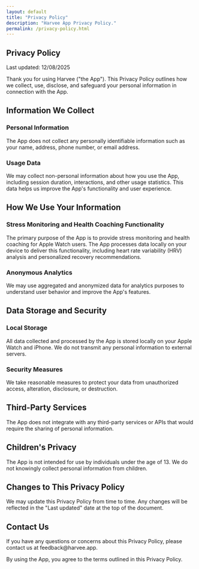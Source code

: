 ```yaml
---
layout: default
title: "Privacy Policy"
description: "Harvee App Privacy Policy."
permalink: /privacy-policy.html
---
```


<section class="section section-info">
    <div class="section-content">
        <h1 class="typography-info-headline">Privacy Policy</h1>
        <p class="large-12 medium-12">Last updated: 12/08/2025</p>
        <p class="large-12 medium-12">Thank you for using Harvee ("the App"). This Privacy Policy outlines how we collect, use, disclose, and safeguard your personal information in connection with the App.</p>
        <h2 class="medium-8">Information We Collect</h2>
        <h3 class="medium-8">Personal Information</h3>
        <p class="large-12 medium-12">The App does not collect any personally identifiable information such as your name, address, phone number, or email address.</p>
        <h3 class="medium-8">Usage Data</h3>
        <p class="large-12 medium-12">We may collect non-personal information about how you use the App, including session duration, interactions, and other usage statistics. This data helps us improve the App's functionality and user experience.</p>
        <h2 class="medium-8">How We Use Your Information</h2>
        <h3 class="medium-8">Stress Monitoring and Health Coaching Functionality</h3>
        <p class="large-12 medium-12">The primary purpose of the App is to provide stress monitoring and health coaching for Apple Watch users. The App processes data locally on your device to deliver this functionality, including heart rate variability (HRV) analysis and personalized recovery recommendations.</p>
        <h3 class="medium-8">Anonymous Analytics</h3>
        <p class="large-12 medium-12">We may use aggregated and anonymized data for analytics purposes to understand user behavior and improve the App's features.</p>
        <h2 class="medium-8">Data Storage and Security</h2>
        <h3 class="medium-8">Local Storage</h3>
        <p class="large-12 medium-12">All data collected and processed by the App is stored locally on your Apple Watch and iPhone. We do not transmit any personal information to external servers.</p>
        <h3 class="medium-8">Security Measures</h3>
        <p class="large-12 medium-12">We take reasonable measures to protect your data from unauthorized access, alteration, disclosure, or destruction.</p>
        <h2 class="medium-8">Third-Party Services</h2>
        <p class="large-12 medium-12">The App does not integrate with any third-party services or APIs that would require the sharing of personal information.</p>
        <h2 class="medium-8">Children's Privacy</h2>
        <p class="large-12 medium-12">The App is not intended for use by individuals under the age of 13. We do not knowingly collect personal information from children.</p>
        <h2 class="medium-8">Changes to This Privacy Policy</h2>
        <p class="large-12 medium-12">We may update this Privacy Policy from time to time. Any changes will be reflected in the "Last updated" date at the top of the document.</p>
        <h2 class="medium-8">Contact Us</h2>
        <p class="large-12 medium-12">If you have any questions or concerns about this Privacy Policy, please contact us at feedback@harvee.app.</p>
        <p class="large-12 medium-12">By using the App, you agree to the terms outlined in this Privacy Policy.</p>
    </div>
</section>


